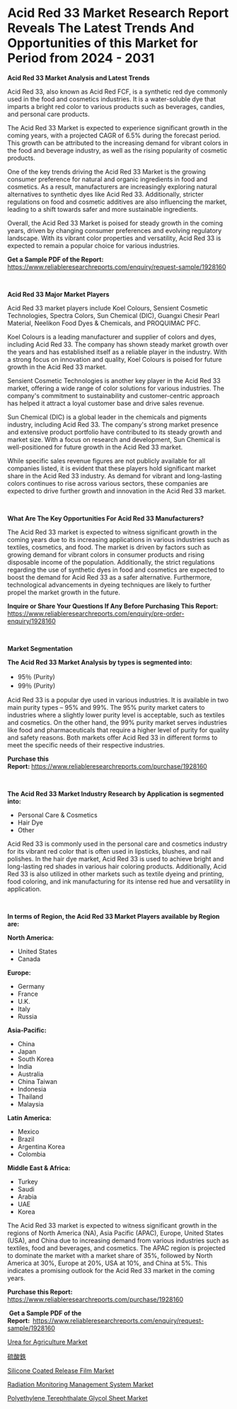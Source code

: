 <p><h1>Acid Red 33 Market Research Report Reveals The Latest Trends And Opportunities of this Market for Period from 2024 - 2031</h1></p><p><strong>Acid Red 33 Market Analysis and Latest Trends</strong></p>
<p><p>Acid Red 33, also known as Acid Red FCF, is a synthetic red dye commonly used in the food and cosmetics industries. It is a water-soluble dye that imparts a bright red color to various products such as beverages, candies, and personal care products.</p><p>The Acid Red 33 Market is expected to experience significant growth in the coming years, with a projected CAGR of 6.5% during the forecast period. This growth can be attributed to the increasing demand for vibrant colors in the food and beverage industry, as well as the rising popularity of cosmetic products.</p><p>One of the key trends driving the Acid Red 33 Market is the growing consumer preference for natural and organic ingredients in food and cosmetics. As a result, manufacturers are increasingly exploring natural alternatives to synthetic dyes like Acid Red 33. Additionally, stricter regulations on food and cosmetic additives are also influencing the market, leading to a shift towards safer and more sustainable ingredients.</p><p>Overall, the Acid Red 33 Market is poised for steady growth in the coming years, driven by changing consumer preferences and evolving regulatory landscape. With its vibrant color properties and versatility, Acid Red 33 is expected to remain a popular choice for various industries.</p></p>
<p><strong>Get a Sample PDF of the Report:&nbsp;</strong> <a href="https://www.reliableresearchreports.com/enquiry/request-sample/1928160">https://www.reliableresearchreports.com/enquiry/request-sample/1928160</a></p>
<p>&nbsp;</p>
<p><strong>Acid Red 33 Major Market Players</strong></p>
<p><p>Acid Red 33 market players include Koel Colours, Sensient Cosmetic Technologies, Spectra Colors, Sun Chemical (DIC), Guangxi Chesir Pearl Material, Neelikon Food Dyes & Chemicals, and PROQUIMAC PFC.</p><p>Koel Colours is a leading manufacturer and supplier of colors and dyes, including Acid Red 33. The company has shown steady market growth over the years and has established itself as a reliable player in the industry. With a strong focus on innovation and quality, Koel Colours is poised for future growth in the Acid Red 33 market.</p><p>Sensient Cosmetic Technologies is another key player in the Acid Red 33 market, offering a wide range of color solutions for various industries. The company's commitment to sustainability and customer-centric approach has helped it attract a loyal customer base and drive sales revenue.</p><p>Sun Chemical (DIC) is a global leader in the chemicals and pigments industry, including Acid Red 33. The company's strong market presence and extensive product portfolio have contributed to its steady growth and market size. With a focus on research and development, Sun Chemical is well-positioned for future growth in the Acid Red 33 market.</p><p>While specific sales revenue figures are not publicly available for all companies listed, it is evident that these players hold significant market share in the Acid Red 33 industry. As demand for vibrant and long-lasting colors continues to rise across various sectors, these companies are expected to drive further growth and innovation in the Acid Red 33 market.</p></p>
<p>&nbsp;</p>
<p><strong>What Are The Key Opportunities For Acid Red 33 Manufacturers?</strong></p>
<p><p>The Acid Red 33 market is expected to witness significant growth in the coming years due to its increasing applications in various industries such as textiles, cosmetics, and food. The market is driven by factors such as growing demand for vibrant colors in consumer products and rising disposable income of the population. Additionally, the strict regulations regarding the use of synthetic dyes in food and cosmetics are expected to boost the demand for Acid Red 33 as a safer alternative. Furthermore, technological advancements in dyeing techniques are likely to further propel the market growth in the future.</p></p>
<p><strong>Inquire or Share Your Questions If Any Before Purchasing This Report:</strong> <a href="https://www.reliableresearchreports.com/enquiry/pre-order-enquiry/1928160">https://www.reliableresearchreports.com/enquiry/pre-order-enquiry/1928160</a></p>
<p>&nbsp;</p>
<p><strong>Market Segmentation</strong></p>
<p><strong>The Acid Red 33 Market Analysis by types is segmented into:</strong></p>
<p><ul><li>95％ (Purity)</li><li>99％ (Purity)</li></ul></p>
<p><p>Acid Red 33 is a popular dye used in various industries. It is available in two main purity types – 95% and 99%. The 95% purity market caters to industries where a slightly lower purity level is acceptable, such as textiles and cosmetics. On the other hand, the 99% purity market serves industries like food and pharmaceuticals that require a higher level of purity for quality and safety reasons. Both markets offer Acid Red 33 in different forms to meet the specific needs of their respective industries.</p></p>
<p><strong>Purchase this Report:&nbsp;</strong><a href="https://www.reliableresearchreports.com/purchase/1928160">https://www.reliableresearchreports.com/purchase/1928160</a></p>
<p>&nbsp;</p>
<p><strong>The Acid Red 33 Market Industry Research by Application is segmented into:</strong></p>
<p><ul><li>Personal Care & Cosmetics</li><li>Hair Dye</li><li>Other</li></ul></p>
<p><p>Acid Red 33 is commonly used in the personal care and cosmetics industry for its vibrant red color that is often used in lipsticks, blushes, and nail polishes. In the hair dye market, Acid Red 33 is used to achieve bright and long-lasting red shades in various hair coloring products. Additionally, Acid Red 33 is also utilized in other markets such as textile dyeing and printing, food coloring, and ink manufacturing for its intense red hue and versatility in application.</p></p>
<p>&nbsp;</p>
<p><strong>In terms of Region, the Acid Red 33 Market Players available by Region are:</strong></p>
<p>
    <p> <strong> North America: </strong>
        <ul>
            <li>United States</li>
            <li>Canada</li>
        </ul>
        </p> 
    <p> <strong> Europe: </strong>
        <ul>
            <li>Germany</li>
            <li>France</li>
            <li>U.K.</li>
            <li>Italy</li>
            <li>Russia</li>
        </ul>
        </p> 
    <p> <strong> Asia-Pacific: </strong>
        <ul>
            <li>China</li>
            <li>Japan</li>
            <li>South Korea</li>
            <li>India</li>
            <li>Australia</li>
            <li>China Taiwan</li>
            <li>Indonesia</li>
            <li>Thailand</li>
            <li>Malaysia</li>
        </ul>
        </p> 
    <p> <strong> Latin America: </strong>
        <ul>
            <li>Mexico</li>
            <li>Brazil</li>
            <li>Argentina Korea</li>
            <li>Colombia</li>
        </ul>
        </p> 
    <p> <strong> Middle East & Africa: </strong>
        <ul>
            <li>Turkey</li>
            <li>Saudi</li>
            <li>Arabia</li>
            <li>UAE</li>
            <li>Korea</li>
        </ul>
    </p>
    </p>
<p><p>The Acid Red 33 market is expected to witness significant growth in the regions of North America (NA), Asia Pacific (APAC), Europe, United States (USA), and China due to increasing demand from various industries such as textiles, food and beverages, and cosmetics. The APAC region is projected to dominate the market with a market share of 35%, followed by North America at 30%, Europe at 20%, USA at 10%, and China at 5%. This indicates a promising outlook for the Acid Red 33 market in the coming years.</p></p>
<p><strong>Purchase this Report: </strong><a href="https://www.reliableresearchreports.com/purchase/1928160">https://www.reliableresearchreports.com/purchase/1928160</a></p>
<p>&nbsp;<strong>Get a Sample PDF of the Report:&nbsp;&nbsp;</strong><a href="https://www.reliableresearchreports.com/enquiry/request-sample/1928160">https://www.reliableresearchreports.com/enquiry/request-sample/1928160</a></p>
<p><strong></strong></p>
<p><p><a href="https://view.publitas.com/reportprime-1/urea-for-agriculture-market-research-report-provides-critical-insights-that-can-help-shape-business-development-and-investment-strategies/">Urea for Agriculture Market</a></p><p><a href="https://medium.com/@eusebiomante/2024%E5%B9%B4%E3%81%8B%E3%82%892031%E5%B9%B4%E3%81%BE%E3%81%A7%E3%81%AE%E6%9C%9F%E9%96%93%E3%81%AB%E4%BA%88%E6%B8%AC%E3%81%95%E3%82%8C%E3%82%8B%E7%A1%AB%E9%85%B8%E9%89%84%E5%B8%82%E5%A0%B4%E3%81%AE%E5%88%86%E6%9E%90%E3%81%A8%E8%A6%8F%E6%A8%A1-35de44ff45fa">硫酸鉄</a></p><p><a href="https://angry-finch-aaf.notion.site/Silicone-Coated-Release-Film-Market-Growth-Market-Trends-COVID-19-Impact-and-Forecasts-for-period-4a586f1341ea405bb5862d74052f3670">Silicone Coated Release Film Market</a></p><p><a href="https://faithful-glue-af3.notion.site/Radiation-Monitoring-Management-System-Market-Size-and-Examines-its-Market-Scope-with-a-Primary-Fo-b99b69a038554b2a9bdf7f7a24b3e209">Radiation Monitoring Management System Market</a></p><p><a href="https://view.publitas.com/reportprime-1/polyethylene-terephthalate-glycol-sheet-market-provides-detailed-segmentation-of-this-market-based-on-type-application-and-region-and-forecast-for-the-period-from-2024-2031/">Polyethylene Terephthalate Glycol Sheet Market</a></p></p>